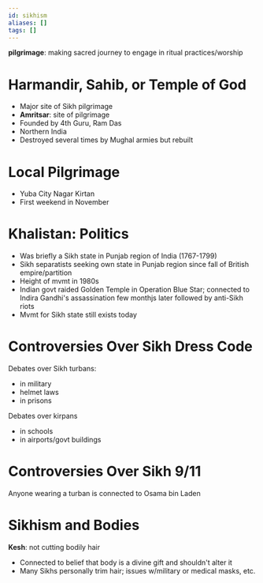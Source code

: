 ```yaml
---
id: sikhism
aliases: []
tags: []
---
```


**pilgrimage**: making sacred journey to engage in ritual practices/worship

# Harmandir, Sahib, or Temple of God
- Major site of Sikh pilgrimage
- **Amritsar**: site of pilgrimage
- Founded by 4th Guru, Ram Das
- Northern India
- Destroyed several times by Mughal armies but rebuilt

# Local Pilgrimage
- Yuba City Nagar Kirtan
- First weekend in November

# Khalistan: Politics
- Was briefly a Sikh state in Punjab region of India (1767-1799)
- Sikh separatists seeking own state in Punjab region since fall of British empire/partition
- Height of mvmt in 1980s
- Indian govt raided Golden Temple in Operation Blue Star; connected to Indira Gandhi's assassination few monthjs later followed by anti-Sikh riots
- Mvmt for Sikh state still exists today

# Controversies Over Sikh Dress Code
Debates over Sikh turbans:
- in military
- helmet laws
- in prisons

Debates over kirpans
- in schools
- in airports/govt buildings

# Controversies Over Sikh 9/11
Anyone wearing a turban is connected to Osama bin Laden

# Sikhism and Bodies
**Kesh**: not cutting bodily hair
- Connected to belief that body is a divine gift and shouldn't alter it
- Many Sikhs personally trim hair; issues w/military or medical masks, etc.
